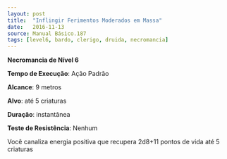 ```yaml
---
layout: post
title:  "Inflingir Ferimentos Moderados em Massa"
date:   2016-11-13
source: Manual Básico.187
tags: [level6, bardo, clerigo, druida, necromancia]
---
```


**Necromancia de Nível 6**

**Tempo de Execução**: Ação Padrão

**Alcance**: 9 metros

**Alvo**: até 5 criaturas

**Duração**: instantânea

**Teste de Resistência**: Nenhum

Você canaliza energia positiva que recupera 2d8+11 pontos de vida até 5 criaturas